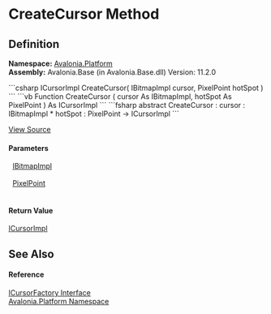 # CreateCursor Method




## Definition
**Namespace:** <a href="N_Avalonia_Platform">Avalonia.Platform</a>  
**Assembly:** Avalonia.Base (in Avalonia.Base.dll) Version: 11.2.0

<Tabs groupId="api-code-preview">
<TabItem value="csharp" label="C#">
```csharp
ICursorImpl CreateCursor(
	IBitmapImpl cursor,
	PixelPoint hotSpot
)
```
</TabItem>
<TabItem value="vb" label="VB">
```vb
Function CreateCursor ( 
	cursor As IBitmapImpl,
	hotSpot As PixelPoint
) As ICursorImpl
```
</TabItem>
<TabItem value="fsharp" label="F#">
```fsharp
abstract CreateCursor : 
        cursor : IBitmapImpl * 
        hotSpot : PixelPoint -> ICursorImpl 
```
</TabItem>
</Tabs>



<a href="https://github.com/AvaloniaUI/Avalonia/tree/master/src/Avalonia.Base/Platform/ICursorFactory.cs" title="View the source code">View Source</a>



#### Parameters
<dl><dt>  <a href="T_Avalonia_Platform_IBitmapImpl">IBitmapImpl</a></dt><dd> </dd><dt>  <a href="T_Avalonia_PixelPoint">PixelPoint</a></dt><dd> </dd></dl>

#### Return Value
<a href="T_Avalonia_Platform_ICursorImpl">ICursorImpl</a>

## See Also


#### Reference
<a href="T_Avalonia_Platform_ICursorFactory">ICursorFactory Interface</a>  
<a href="N_Avalonia_Platform">Avalonia.Platform Namespace</a>  
